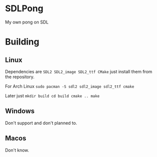 # SDLPong
My own pong on SDL

# Building
Linux
-----
Dependencies are `SDL2 SDL2_image SDL2_ttf CMake` just install them from the repository.

For Arch Linux `sudo pacman -S sdl2 sdl2_image sdl2_ttf cmake`

Later just
`
mkdir build
cd build
cmake ..
make
`

Windows
-------
Don't support and don't planned to.

Macos
-----
Don't know.

